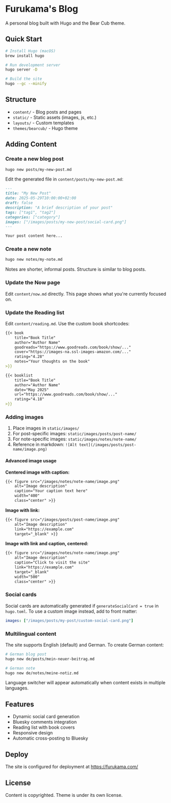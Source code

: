 # Furukama's Blog

A personal blog built with Hugo and the Bear Cub theme.

## Quick Start

```bash
# Install Hugo (macOS)
brew install hugo

# Run development server
hugo server -D

# Build the site
hugo --gc --minify
```

## Structure

- `content/` - Blog posts and pages
- `static/` - Static assets (images, js, etc.)
- `layouts/` - Custom templates
- `themes/bearcub/` - Hugo theme

## Adding Content

### Create a new blog post

```bash
hugo new posts/my-new-post.md
```

Edit the generated file in `content/posts/my-new-post.md`:

```markdown
---
title: "My New Post"
date: 2025-05-29T10:00:00+02:00
draft: false
description: "A brief description of your post"
tags: ["tag1", "tag2"]
categories: ["category"]
images: ["/images/posts/my-new-post/social-card.png"]
---

Your post content here...
```

### Create a new note

```bash
hugo new notes/my-note.md
```

Notes are shorter, informal posts. Structure is similar to blog posts.

### Update the Now page

Edit `content/now.md` directly. This page shows what you're currently focused on.

### Update the Reading list

Edit `content/reading.md`. Use the custom book shortcodes:

```markdown
{{< book 
    title="Book Title" 
    author="Author Name"
    goodreads="https://www.goodreads.com/book/show/..."
    cover="https://images-na.ssl-images-amazon.com/..."
    rating="4.28"
    notes="Your thoughts on the book"
>}}

{{< booklist 
    title="Book Title" 
    author="Author Name" 
    date="May 2025" 
    url="https://www.goodreads.com/book/show/..." 
    rating="4.18" 
>}}
```

### Adding images

1. Place images in `static/images/`
2. For post-specific images: `static/images/posts/post-name/`
3. For note-specific images: `static/images/notes/note-name/`
4. Reference in markdown: `![Alt text](/images/posts/post-name/image.png)`

#### Advanced image usage

**Centered image with caption:**
```markdown
{{< figure src="/images/notes/note-name/image.png" 
    alt="Image description" 
    caption="Your caption text here" 
    width="400" 
    class="center" >}}
```

**Image with link:**
```markdown
{{< figure src="/images/posts/post-name/image.png" 
    alt="Image description" 
    link="https://example.com" 
    target="_blank" >}}
```

**Image with link and caption, centered:**
```markdown
{{< figure src="/images/notes/note-name/image.png" 
    alt="Image description" 
    caption="Click to visit the site" 
    link="https://example.com" 
    target="_blank"
    width="500"
    class="center" >}}
```

### Social cards

Social cards are automatically generated if `generateSocialCard = true` in `hugo.toml`. To use a custom image instead, add to front matter:

```yaml
images: ["/images/posts/my-post/custom-social-card.png"]
```

### Multilingual content

The site supports English (default) and German. To create German content:

```bash
# German blog post
hugo new de/posts/mein-neuer-beitrag.md

# German note
hugo new de/notes/meine-notiz.md
```

Language switcher will appear automatically when content exists in multiple languages.

## Features

- Dynamic social card generation
- Bluesky comments integration
- Reading list with book covers
- Responsive design
- Automatic cross-posting to Bluesky

## Deploy

The site is configured for deployment at https://furukama.com/

## License

Content is copyrighted. Theme is under its own license.